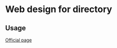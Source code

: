 # Web design for directory

## Usage

[Official page](https://it.noknow.info/project/noknow-web-design/component/directory)
